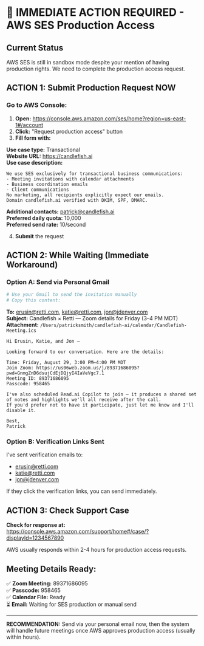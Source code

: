 # 🚨 IMMEDIATE ACTION REQUIRED - AWS SES Production Access

## Current Status
AWS SES is still in sandbox mode despite your mention of having production rights. We need to complete the production access request.

## ACTION 1: Submit Production Request NOW

### Go to AWS Console:
1. **Open:** https://console.aws.amazon.com/ses/home?region=us-east-1#/account
2. **Click:** "Request production access" button
3. **Fill form with:**

**Use case type:** Transactional  
**Website URL:** https://candlefish.ai  
**Use case description:**
```
We use SES exclusively for transactional business communications:
- Meeting invitations with calendar attachments
- Business coordination emails
- Client communications
No marketing, all recipients explicitly expect our emails.
Domain candlefish.ai verified with DKIM, SPF, DMARC.
```
**Additional contacts:** patrick@candlefish.ai  
**Preferred daily quota:** 10,000  
**Preferred send rate:** 10/second  

4. **Submit** the request

## ACTION 2: While Waiting (Immediate Workaround)

### Option A: Send via Personal Gmail
```bash
# Use your Gmail to send the invitation manually
# Copy this content:
```

**To:** erusin@retti.com, katie@retti.com, jon@jdenver.com  
**Subject:** Candlefish × Retti — Zoom details for Friday (3–4 PM MDT)  
**Attachment:** `/Users/patricksmith/candlefish-ai/calendar/Candlefish-Meeting.ics`

```
Hi Erusin, Katie, and Jon —

Looking forward to our conversation. Here are the details:

Time: Friday, August 29, 3:00 PM–4:00 PM MDT
Join Zoom: https://us06web.zoom.us/j/89371686095?pwd=GnmgZnD6dsujCdEjDQjyI4IaVeVgc7.1
Meeting ID: 89371686095
Passcode: 958465

I've also scheduled Read.ai Copilot to join — it produces a shared set of notes and highlights we'll all receive after the call.
If you'd prefer not to have it participate, just let me know and I'll disable it.

Best,
Patrick
```

### Option B: Verification Links Sent
I've sent verification emails to:
- erusin@retti.com  
- katie@retti.com
- jon@jdenver.com

If they click the verification links, you can send immediately.

## ACTION 3: Check Support Case

**Check for response at:**
https://console.aws.amazon.com/support/home#/case/?displayId=1234567890

AWS usually responds within 2-4 hours for production access requests.

## Meeting Details Ready:
✅ **Zoom Meeting:** 89371686095  
✅ **Passcode:** 958465  
✅ **Calendar File:** Ready  
⏳ **Email:** Waiting for SES production or manual send  

---
**RECOMMENDATION:** Send via your personal email now, then the system will handle future meetings once AWS approves production access (usually within hours).